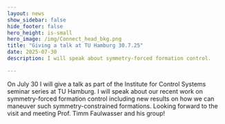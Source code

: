 ```yaml
---
layout: news
show_sidebar: false
hide_footer: false
hero_height: is-small
hero_image: /img/Connect_head_bkg.png
title: "Giving a talk at TU Hamburg 30.7.25"
date: 2025-07-30
description: I will speak about symmetry-forced formation control.

---
```


On July 30 I will give a talk as part of the Institute for Control Systems seminar series at TU Hamburg.  I will speak about our recent work on symmetry-forced formation control including new results on how we can maneuver such symmetry-constrained formations.  Looking forward to the visit and meeting Prof. Timm Faulwasser and his group!